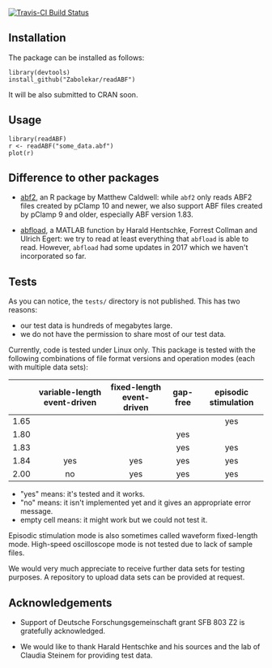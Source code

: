 [![Travis-CI Build Status](https://travis-ci.org/Zabolekar/readABF.svg?branch=master)](https://travis-ci.org/Zabolekar/readABF)

## Installation

The package can be installed as follows:

```
library(devtools)
install_github("Zabolekar/readABF")
```

It will be also submitted to CRAN soon.

## Usage

```
library(readABF)
r <- readABF("some_data.abf")
plot(r)
```

## Difference to other packages

- [abf2](https://CRAN.R-project.org/package=abf2), an R package by Matthew Caldwell: while `abf2` only reads ABF2 files created by pClamp 10 and newer, we also support ABF files created by pClamp 9 and older, especially ABF version 1.83.

- [abfload](https://github.com/fcollman/abfload), a MATLAB function by Harald Hentschke, Forrest Collman and Ulrich Egert: we try to read at least everything that `abfload` is able to read. However, `abfload` had some updates in 2017 which we haven't incorporated so far.

## Tests

As you can notice, the `tests/` directory is not published. This has two reasons:

- our test data is hundreds of megabytes large.
- we do not have the permission to share most of our test data.

Currently, code is tested under Linux only. This package is tested with the following combinations of file format versions and operation modes (each with multiple data sets):

|    |variable-length event-driven|fixed-length event-driven|gap-free|episodic stimulation|
|----|:--------------------------:|:-----------------------:|:------:|:------------------:|
|1.65|                            |                         |        |yes                 |
|1.80|                            |                         |yes     |                    |
|1.83|                            |                         |yes     |yes                 |
|1.84|yes                         |yes                      |yes     |yes                 |
|2.00|no                          |yes                      |yes     |yes                 |

- "yes" means: it's tested and it works.
- "no" means: it isn't implemented yet and it gives an appropriate error message.
- empty cell means: it might work but we could not test it.

Episodic stimulation mode is also sometimes called waveform fixed-length mode. High-speed oscilloscope mode is not tested due to lack of sample files.

We would very much appreciate to receive further data sets for testing purposes. A repository to upload data sets can be provided at request.

## Acknowledgements

- Support of Deutsche Forschungsgemeinschaft grant SFB 803 Z2 is gratefully acknowledged.

- We would like to thank Harald Hentschke and his sources and the lab of Claudia Steinem for providing test data.
